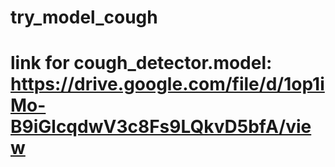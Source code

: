 # try_model_cough
# link for cough_detector.model: https://drive.google.com/file/d/1op1iMo-B9iGlcqdwV3c8Fs9LQkvD5bfA/view
